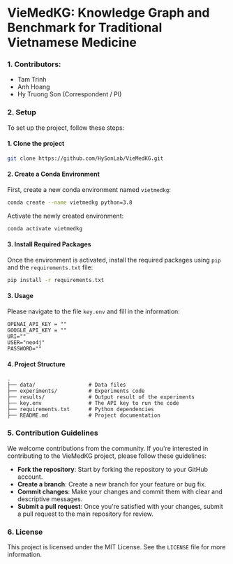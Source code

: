 # VieMedKG: Knowledge Graph and Benchmark for Traditional Vietnamese Medicine

### 1. Contributors:

- Tam Trinh
- Anh Hoang
- Hy Truong Son (Correspondent / PI)

### 2. Setup

To set up the project, follow these steps:

#### 1. Clone the project

```bash
git clone https://github.com/HySonLab/VieMedKG.git
```

#### 2. Create a Conda Environment

First, create a new conda environment named `vietmedkg`:

```bash
conda create --name vietmedkg python=3.8
```

Activate the newly created environment:

```bash
conda activate vietmedkg
```

#### 3. Install Required Packages

Once the environment is activated, install the required packages using `pip` and the `requirements.txt` file:

```bash
pip install -r requirements.txt
```

#### 3. Usage

Please navigate to the file `key.env` and fill in the information:

```
OPENAI_API_KEY = ""
GOOGLE_API_KEY = ""
URI=""
USER="neo4j"
PASSWORD=""
```

#### 4. Project Structure

```
.
├── data/                 # Data files
├── experiments/          # Experiments code
├── results/              # Output result of the experiments
├── key.env               # The API key to run the code
├── requirements.txt      # Python dependencies
├── README.md             # Project documentation
```

### 5. Contribution Guidelines

We welcome contributions from the community. If you're interested in contributing to the VieMedKG project, please follow these guidelines:

- **Fork the repository**: Start by forking the repository to your GitHub account.
- **Create a branch**: Create a new branch for your feature or bug fix.
- **Commit changes**: Make your changes and commit them with clear and descriptive messages.
- **Submit a pull request**: Once you're satisfied with your changes, submit a pull request to the main repository for review.

### 6. License

This project is licensed under the MIT License. See the `LICENSE` file for more information.

